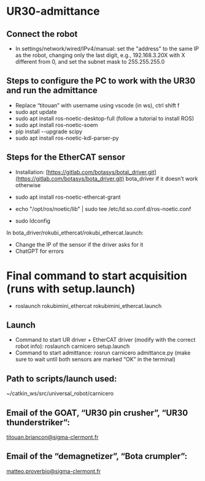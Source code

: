 # UR30-admittance

## Connect the robot

* In settings/network/wired/IPv4/manual: set the "address" to the same IP as the robot, changing only the last digit, e.g., 192.168.3.20X with X different from 0, and set the subnet mask to 255.255.255.0

## Steps to configure the PC to work with the UR30 and run the admittance

* Replace “titouan” with username using vscode (in ws), ctrl shift f
* sudo apt update
* sudo apt install ros-noetic-desktop-full (follow a tutorial to install ROS)
* sudo apt install ros-noetic-soem
* pip install --upgrade scipy
* sudo apt install ros-noetic-kdl-parser-py

## Steps for the EtherCAT sensor

* Installation: [https://gitlab.com/botasys/bota\_driver.git](https://gitlab.com/botasys/bota_driver.git) bota\_driver if it doesn’t work otherwise

* sudo apt install ros-noetic-ethercat-grant

* echo "/opt/ros/noetic/lib" | sudo tee /etc/ld.so.conf.d/ros-noetic.conf

* sudo ldconfig

In bota\_driver/rokubi\_ethercat/rokubi\_ethercat.launch:

* Change the IP of the sensor if the driver asks for it
* ChatGPT for errors

# Final command to start acquisition (runs with setup.launch)

* roslaunch rokubimini\_ethercat rokubimini\_ethercat.launch

## Launch

* Command to start UR driver + EtherCAT driver (modify with the correct robot info): roslaunch carnicero setup.launch
* Command to start admittance: rosrun carnicero admittance.py (make sure to wait until both sensors are marked “OK” in the terminal)

## Path to scripts/launch used:

\~/catkin\_ws/src/universal\_robot/carnicero

## Email of the GOAT, “UR30 pin crusher”, “UR30 thunderstriker”:

[titouan.briancon@sigma-clermont.fr](mailto:titouan.briancon@sigma-clermont.fr)

## Email of the “demagnetizer”, “Bota crumpler”:

[matteo.proverbio@sigma-clermont.fr](mailto:matteo.proverbio@sigma-clermont.fr)
